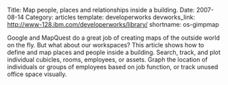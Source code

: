 Title:  Map people, places and relationships inside a building.
Date: 2007-08-14
Category: articles
template: developerworks
devworks_link: http://www-128.ibm.com/developerworks/library/
shortname: os-gimpmap

Google and
MapQuest do a great job of creating maps of the outside world on the
fly. But what about our workspaces? This article shows how to define and
map places and people inside a building. Search, track, and plot
individual cubicles, rooms, employees, or assets. Graph the location of
individuals or groups of employees based on job function, or track
unused office space visually.
